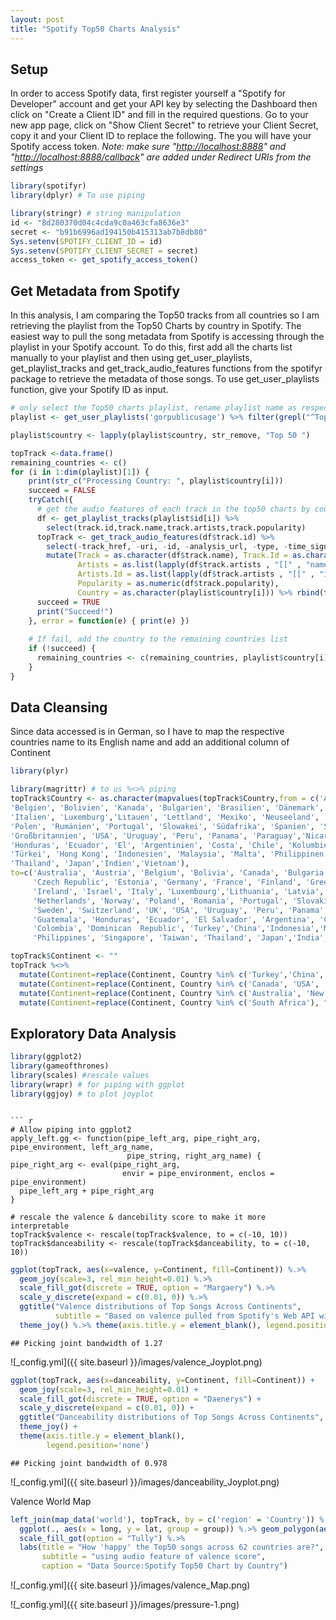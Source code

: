 ```yaml
---
layout: post
title: "Spotify Top50 Charts Analysis"
---
```


Setup
-----

In order to access Spotify data, first register yourself a "Spotify for Developer" account and get your API key by selecting the Dashboard then click on "Create a Client ID" and fill in the required questions. Go to your new app page, click on "Show Client Secret" to retrieve your Client Secret, copy it and your Client ID to replace the following. The you will have your Spotify access token. *Note: make sure "<http://localhost:8888>" and "<http://localhost:8888/callback>" are added under Redirect URIs from the settings*

``` r
library(spotifyr)
library(dplyr) # To use piping
```

``` r
library(stringr) # string manipulation
id <- "8d280370d04c4cda9c0a463cfa8636e3"
secret <- "b91b6996ad194150b415313ab7b8db80"
Sys.setenv(SPOTIFY_CLIENT_ID = id)
Sys.setenv(SPOTIFY_CLIENT_SECRET = secret)
access_token <- get_spotify_access_token()
```

Get Metadata from Spotify
-------------------------

In this analysis, I am comparing the Top50 tracks from all countries so I am retrieving the playlist from the Top50 Charts by country in Spotify. The easiest way to pull the song metadata from Spotify is accessing through the playlist in your Spotify account. To do this, first add all the charts list manually to your playlist and then using get\_user\_playlists, get\_playlist\_tracks and get\_track\_audio\_features functions from the spotifyr package to retrieve the metadata of those songs. To use get\_user\_playlists function, give your Spotify ID as input.

``` r
# only select the Top50 charts playlist, rename playlist name as respective country
playlist <- get_user_playlists('gorpublicusage') %>% filter(grepl("^Top 50.*", name)) %>% select(id, country = name) 
```

``` r
playlist$country <- lapply(playlist$country, str_remove, "Top 50 ") 

topTrack <-data.frame()
remaining_countries <- c()
for (i in 1:dim(playlist)[1]) {
    print(str_c("Processing Country: ", playlist$country[i]))
    succeed = FALSE
    tryCatch({
      # get the audio features of each track in the top50 charts by country using the track.id
      df <- get_playlist_tracks(playlist$id[i]) %>%
        select(track.id,track.name,track.artists,track.popularity) 
      topTrack <- get_track_audio_features(df$track.id) %>% 
        select(-track_href, -uri, -id, -analysis_url, -type, -time_signature) %>%
        mutate(Track = as.character(df$track.name), Track.Id = as.character(df$track.id), 
               Artists = as.list(lapply(df$track.artists , "[[" , "name" )), 
               Artists.Id = as.list(lapply(df$track.artists , "[[" , "id" )),
               Popularity = as.numeric(df$track.popularity), 
               Country = as.character(playlist$country[i])) %>% rbind(topTrack)
      succeed = TRUE
      print("Succeed!")
    }, error = function(e) { print(e) })
    
    # If fail, add the country to the remaining countries list
    if (!succeed) {
      remaining_countries <- c(remaining_countries, playlist$country[i])
    }
}
```

Data Cleansing
--------------

Since data accessed is in German, so I have to map the respective countries name to its English name and add an additional column of Continent

``` r
library(plyr)
```

``` r
library(magrittr) # to us %<>% piping
topTrack$Country <- as.character(mapvalues(topTrack$Country,from = c('Australien', 'Österreich', 
'Belgien', 'Bolivien', 'Kanada', 'Bulgarien', 'Brasilien', 'Dänemark', 'Tschechische', 'Estland', 'Deutschland', 'Frankreich', 'Finnland', 'Griechenland', 'Ungarn', 'Island', 'Irland', 'Israel', 
'Italien', 'Luxemburg','Litauen', 'Lettland', 'Mexiko', 'Neuseeland', 'Niederlande', 'Norwegen', 
'Polen', 'Rumänien', 'Portugal', 'Slowakei', 'Südafrika', 'Spanien', 'Schweden', 'Schweiz', 
'Großbritannien', 'USA', 'Uruguay', 'Peru', 'Panama', 'Paraguay','Nicaragua', 'Guatemala', 
'Honduras', 'Ecuador', 'El', 'Argentinien', 'Costa', 'Chile', 'Kolumbien', 'Dominikanische', 
'Türkei', 'Hong Kong', 'Indonesien', 'Malaysia', 'Malta', 'Philippinen', 'Singapur', 'Taiwan', 
'Thailand', 'Japan','Indien','Vietnam'),
to=c('Australia', 'Austria', 'Belgium', 'Bolivia', 'Canada', 'Bulgaria', 'Brazil', 'Denmark', 
     'Czech Republic', 'Estonia', 'Germany', 'France', 'Finland', 'Greece', 'Hungary', 'Iceland', 
     'Ireland', 'Israel', 'Italy', 'Luxembourg','Lithuania', 'Latvia', 'Mexico', 'New Zealand', 
     'Netherlands', 'Norway', 'Poland', 'Romania', 'Portugal', 'Slovakia', 'South Africa', 'Spain', 
     'Sweden', 'Switzerland', 'UK', 'USA', 'Uruguay', 'Peru', 'Panama', 'Paraguay', 'Nicaragua', 
     'Guatemala', 'Honduras', 'Ecuador', 'El Salvador', 'Argentina', 'Costa Rica', 'Chile', 
     'Colombia', 'Dominican  Republic', 'Turkey','China','Indonesia','Malaysia', 'Malta' ,
     'Philippines', 'Singapore', 'Taiwan', 'Thailand', 'Japan','India', 'Vietnam')))
```

``` r
topTrack$Continent <- ""
topTrack %<>% 
  mutate(Continent=replace(Continent, Country %in% c('Turkey','China','Indonesia', 'Malaysia', 'Philippines', 'Singapore', 'Taiwan', 'Thailand', 'Japan','India', 'Vietnam','Israel'), "AS")) %>%  mutate(Continent=replace(Continent, Country %in% c('Austria', 'Belgium', 'Bolivia', 'Bulgaria', 'Denmark', 'Czech Republic', 'Estonia', 'Germany', 'France', 'Finland', 'Greece', 'Hungary', 'Iceland', 'Ireland', 'Italy', 'Luxembourg','Lithuania', 'Latvia', 'Netherlands', 'Norway', 'Poland', 'Romania', 'Portugal', 'Slovakia', 'Spain', 'Sweden', 'Switzerland','Malta','UK'), "EU")) %>%  
  mutate(Continent=replace(Continent, Country %in% c('Canada', 'USA', 'Mexico', 'Panama', 'Nicaragua', 'Guatemala', 'Honduras', 'El Salvador', 'Costa Rica', 'Dominican Republic'), "NA")) %>% mutate(Continent=replace(Continent, Country %in% c('Brazil', 'Uruguay', 'Peru', 'Paraguay', 'Ecuador', 'Argentina', 'Chile', 'Colombia'), "SA")) %>% 
  mutate(Continent=replace(Continent, Country %in% c('Australia', 'New Zealand'), "OC")) %>%
  mutate(Continent=replace(Continent, Country %in% c('South Africa'), "AF"))
```

Exploratory Data Analysis
-------------------------

``` r
library(ggplot2)
library(gameofthrones)
library(scales) #rescale values 
library(wrapr) # for piping with ggplot
library(ggjoy) # to plot joyplot
```

```

``` r
# Allow piping into ggplot2
apply_left.gg <- function(pipe_left_arg, pipe_right_arg, pipe_environment, left_arg_name,
                          pipe_string, right_arg_name) { pipe_right_arg <- eval(pipe_right_arg,
                         envir = pipe_environment, enclos = pipe_environment)
  pipe_left_arg + pipe_right_arg 
}

# rescale the valence & dancebility score to make it more interpretable 
topTrack$valence <- rescale(topTrack$valence, to = c(-10, 10))
topTrack$danceability <- rescale(topTrack$danceability, to = c(-10, 10))
```

``` r
ggplot(topTrack, aes(x=valence, y=Continent, fill=Continent)) %.>% 
  geom_joy(scale=3, rel_min_height=0.01) %.>% 
  scale_fill_got(discrete = TRUE, option = "Margaery") %.>%  
  scale_y_discrete(expand = c(0.01, 0)) %.>% 
  ggtitle("Valence distributions of Top Songs Across Continents", 
          subtitle = "Based on valence pulled from Spotify's Web API with spotifyr") %.>%
  theme_joy() %.>% theme(axis.title.y = element_blank(), legend.position='none')
```

    ## Picking joint bandwidth of 1.27
![_config.yml]({{ site.baseurl }}/images/valence_Joyplot.png)

``` r
ggplot(topTrack, aes(x=danceability, y=Continent, fill=Continent)) +
  geom_joy(scale=3, rel_min_height=0.01) +
  scale_fill_got(discrete = TRUE, option = "Daenerys") +
  scale_y_discrete(expand = c(0.01, 0)) +
  ggtitle("Danceability distributions of Top Songs Across Continents", subtitle = "Based on danceability pulled from Spotify's Web API with spotifyr") +
  theme_joy() +
  theme(axis.title.y = element_blank(),
        legend.position='none')
```

    ## Picking joint bandwidth of 0.978
![_config.yml]({{ site.baseurl }}/images/danceability_Joyplot.png)

Valence World Map

``` r
left_join(map_data('world'), topTrack, by = c('region' = 'Country')) %.>% 
  ggplot(., aes(x = long, y = lat, group = group)) %.>% geom_polygon(aes(fill = valence)) %.>%
  scale_fill_got(option = "Tully") %.>% 
  labs(title = "How 'happy' the Top50 songs across 62 countries are?", 
       subtitle = "using audio feature of valence score", 
       caption = "Data Source:Spotify Top50 Chart by Country") 
```
![_config.yml]({{ site.baseurl }}/images/valence_Map.png)

![_config.yml]({{ site.baseurl }}/images/pressure-1.png)
